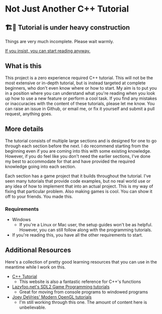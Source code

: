 # Not Just Another C++ Tutorial

## 🏗️🚧 Tutorial is under heavy construction

Things are very much incomplete. Please wait warmly.

[If you insist, you can start reading anyway.](https://github.com/raviddog/cpp-tutorial/wiki)

## What is this

This project is a zero experience required C++ tutorial. This will not be the most extensive or in-depth tutorial, but is instead targeted at complete beginners, who don't even know where or how to start. My aim is to put you in a position where you can understand what you're reading when you look up how to use a new feature or perform a cool task. If you find any mistakes or inaccuracies with the content of these tutorials, please let me know. You can raise an issue in Github, or email me, or fix it yourself and submit a pull request, anything goes.

## More details

The tutorial consists of multiple large sections and is designed for one to go through each section before the next. I do recommend starting from the beginning even if you are coming into this with some existing knowledge. However, if you do feel like you don't need the earlier sections, I've done my best to accommodate for that and have provided the required knowledge going into each section.

Each section has a game project that it builds throughout the tutorial. I've seen many tutorials that provide code examples, but no real world use or any idea of how to implement that into an actual project. This is my way of fixing that particular problem. Also making games is cool. You can show it off to your friends. You made this.

### Requirements

- Windows
  - If you're a Linux or Mac user, the setup guides won't be as helpful. However, you can still follow along with the programming tutorials.
- If you're reading this, you have all the other requirements to start.

## Additional Resources

Here's a collection of pretty good learning resources that you can use in the meantime while I work on this.

- [C++ Tutorial](http://www.cplusplus.com/doc/tutorial/introduction/)
  - This website is also a fantastic reference for C++'s functions
- [Lazyfoo.net's SDL2 Game Programming tutorials](https://lazyfoo.net/tutorials/SDL/index.php)
  - Great for moving from console programs to windowed programs
- [Joey DeVries' Modern OpenGL tutorials](https://learnopengl.com/)
  - I'm still working through this one. The amount of content here is unbelievable.